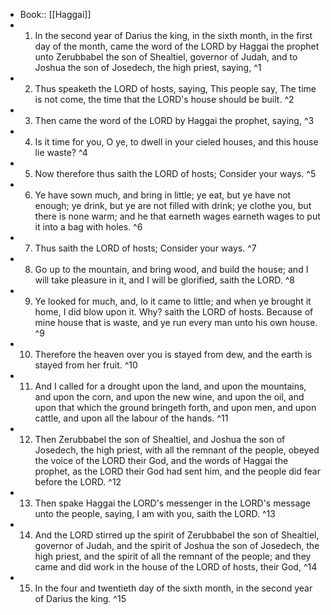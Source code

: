 - Book:: [[Haggai]]
- 1. In the second year of Darius the king, in the sixth month, in the first day of the month, came the word of the LORD by Haggai the prophet unto Zerubbabel the son of Shealtiel, governor of Judah, and to Joshua the son of Josedech, the high priest, saying, ^1
- 2. Thus speaketh the LORD of hosts, saying, This people say, The time is not come, the time that the LORD's house should be built. ^2
- 3. Then came the word of the LORD by Haggai the prophet, saying, ^3
- 4. Is it time for you, O ye, to dwell in your cieled houses, and this house lie waste? ^4
- 5. Now therefore thus saith the LORD of hosts; Consider your ways. ^5
- 6. Ye have sown much, and bring in little; ye eat, but ye have not enough; ye drink, but ye are not filled with drink; ye clothe you, but there is none warm; and he that earneth wages earneth wages to put it into a bag with holes. ^6
- 7. Thus saith the LORD of hosts; Consider your ways. ^7
- 8. Go up to the mountain, and bring wood, and build the house; and I will take pleasure in it, and I will be glorified, saith the LORD. ^8
- 9. Ye looked for much, and, lo it came to little; and when ye brought it home, I did blow upon it. Why? saith the LORD of hosts. Because of mine house that is waste, and ye run every man unto his own house. ^9
- 10. Therefore the heaven over you is stayed from dew, and the earth is stayed from her fruit. ^10
- 11. And I called for a drought upon the land, and upon the mountains, and upon the corn, and upon the new wine, and upon the oil, and upon that which the ground bringeth forth, and upon men, and upon cattle, and upon all the labour of the hands. ^11
- 12. Then Zerubbabel the son of Shealtiel, and Joshua the son of Josedech, the high priest, with all the remnant of the people, obeyed the voice of the LORD their God, and the words of Haggai the prophet, as the LORD their God had sent him, and the people did fear before the LORD. ^12
- 13. Then spake Haggai the LORD's messenger in the LORD's message unto the people, saying, I am with you, saith the LORD. ^13
- 14. And the LORD stirred up the spirit of Zerubbabel the son of Shealtiel, governor of Judah, and the spirit of Joshua the son of Josedech, the high priest, and the spirit of all the remnant of the people; and they came and did work in the house of the LORD of hosts, their God, ^14
- 15. In the four and twentieth day of the sixth month, in the second year of Darius the king. ^15
